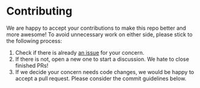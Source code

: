 # Contributing

We are happy to accept your contributions to make this repo better and more awesome! To avoid unnecessary work on either
side, please stick to the following process:

1. Check if there is already [an issue](https://github.com/shibing624/actionflow/issues) for your concern.
2. If there is not, open a new one to start a discussion. We hate to close finished PRs!
3. If we decide your concern needs code changes, we would be happy to accept a pull request. Please consider the
commit guidelines below.